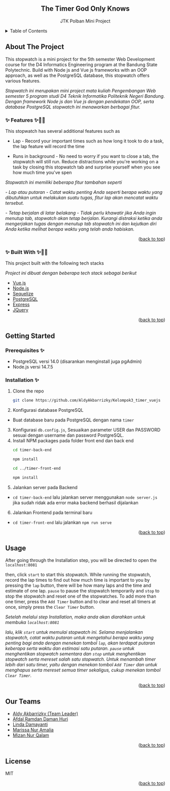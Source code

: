 <div id="top"></div>
<!--
*** Thanks for checking out the Best-README-Template. If you have a suggestion
*** that would make this better, please fork the repo and create a pull request
*** or simply open an issue with the tag "enhancement".
*** Don't forget to give the project a star!
*** Thanks again! Now go create something AMAZING! :D
-->



<!-- PROJECT SHIELDS -->
<!--
*** I'm using markdown "reference style" links for readability.
*** Reference links are enclosed in brackets [ ] instead of parentheses ( ).
*** See the bottom of this document for the declaration of the reference variables
*** for contributors-url, forks-url, etc. This is an optional, concise syntax you may use.
*** https://www.markdownguide.org/basic-syntax/#reference-style-links
-->

<!-- PROJECT LOGO -->
<br />
<div align="center">
  <h2 align="center">The Timer God Only Knows</h2>
  <p align="center">
    JTK Polban Mini Project
  </p>
</div>



<!-- TABLE OF CONTENTS -->
<details>
  <summary>Table of Contents</summary>
  <ol>
    <li><a href="#about-the-project">About The Project</a></li>
    <li><a href="#getting-started">Getting Started</a></li>
    <li><a href="#usage">Usage</a></li>
    <li><a href="#contributing">Contributing</a></li>
    <li><a href="#license">License</a></li>
    <li><a href="#our-teams">Our Teams</a></li>
  </ol>
</details>



<!-- ABOUT THE PROJECT -->
## About The Project
This stopwatch is a mini project for the 5th semester Web Development course for the D4 Informatics Engineering program at the Bandung State Polytechnic. Build with Node js and Vue js frameworks with an OOP approach, as well as the PostgreSQL database, this stopwatch offers various features.

_Stopwatch ini merupakan mini project mata kuliah Pengembangan Web semester 5 program studi D4 Teknik Informatika Politeknik Negeri Bandung. Dengan framework Node js dan Vue js dengan pendekatan OOP, serta database PostgreSQL stopwatch ini menawarkan berbagai fitur._

### ✨ Features ✨🐱‍👓
This stopwatch has several additional features such as
- Lap - Record your important times such as how long it took to do a task, the lap feature will record the time
  
- Runs in background - No need to worry if you want to close a tab, the stopwatch will still run. Reduce distractions while you're working on a task by closing this stopwatch tab and surprise yourself when you see how much time you've spen


_Stopwatch ini memiliki beberapa fitur tambahan seperti_

_- Lap atau putaran -
  Catat waktu penting Anda seperti berapa waktu yang dibutuhkan untuk melakukan suatu tugas, fitur lap akan mencatat waktu tersebut._
  
_- Tetap berjalan di latar belakang -
 Tidak perlu khawatir jika Anda ingin menutup tab, stopwatch akan tetap berjalan. Kurangi distraksi ketika anda mengerjakan tugas dengan menutup tab stopwatch ini dan kejutkan diri Anda ketika melihat berapa waktu yang telah anda habiskan._

<p align="right">(<a href="#top">back to top</a>)</p>



### ✨ Built With ✨🐱‍👓

This project built with the following tech stacks

_Project ini dibuat dengan beberapa tech stack sebagai berikut_

* [Vue.js](https://vuejs.org/)
* [Node.js](https://angular.io/)
* [Sequelize](https://sequelize.org/)
* [PostgreSQL](https://www.postgresql.org)
* [Express](https://expressjs.com)
* [JQuery](https://jquery.com)

<p align="right">(<a href="#top">back to top</a>)</p>



<!-- GETTING STARTED -->
## Getting Started

### Prerequisites ✨

* PostgreSQL versi 14.0 (disarankan menginstall juga pgAdmin)
* Node.js versi 14.7.5

### Installation ✨

1. Clone the repo
   ```sh
   git clone https://github.com/AldyAkbarrizky/Kelompok3_timer_vuejs
   ```
2. Konfigurasi database PostgreSQL
 * Buat database baru pada PostgreSQL dengan nama ```timer```
3. Konfigurasi ```db.config.js```, Sesuaikan parameter USER dan PASSWORD sesuai dengan username dan password PostgreSQL.
4. Install NPM packages pada folder front end dan back end
   ```sh
   cd timer-back-end
   ```
   ```sh
   npm install
   ```
   ```sh
   cd ../timer-front-end
   ```
   ```sh
   npm install
   ```
5. Jalankan server pada Backend
 * ```cd timer-back-end``` 
    lalu jalankan server menggunakan
  ```node server.js```
    jika sudah ridak ada error maka backend berhasil dijalankan
6. Jalankan Frontend pada terminal baru
 * ```cd timer-front-end``` 
    lalu jalankan
  ```npm run serve```

<p align="right">(<a href="#top">back to top</a>)</p>



<!-- USAGE EXAMPLES -->
## Usage
After going through the Installation step, you will be directed to open the
```localhost:8081```

then, click ```start``` to start this stopwatch. While running the stopwatch, record the lap times to find out how much time is important to you by pressing the ```lap``` button, there will be how many laps and the time and estimate of one lap. ```pause``` to pause the stopwatch temporarily and ```stop``` to stop the stopwatch and reset one of the stopwatches.
To add more than one timer, press the ```Add Timer``` button and to clear and reset all timers at once, simply press the ```Clear Timer``` button.

_Setelah melalui step Installation, maka anda akan diarahkan untuk membuka 
```localhost:8081```_

_lalu,  klik ```start``` untuk memulai stopwatch ini. Selama menjalankan stopwatch, catat waktu putaran untuk mengetahui berapa waktu yang penting bagi anda dengan menekan tombol ```lap```, akan terdapat putaran keberapa serta waktu dan estimasi satu putaran. ```pause``` untuk menghentikan stopwatch sementara dan ```stop``` untuk menghentikan stopwatch serta mereset salah satu stopwatch.
Untuk menambah timer lebih dari satu timer, yaitu dengan menekan tombol ```Add Timer``` dan untuk menghapus serta mereset semua timer sekaligus, cukup menekan tombol ```Clear Timer```._

<p align="right">(<a href="#top">back to top</a>)</p>

<!-- CONTACT -->
## Our Teams

* [Aldy Akbarrizky (Team Leader)](https://github.com/AldyAkbarrizky)
* [Afdal Ramdan Daman Huri](https://github.com/afdalrdh)
* [Linda Damayanti](https://github.com/linda3005)
* [Marissa Nur Amalia](https://github.com/marissanura)
* [Mizan Nur Qalam](https://github.com/Avast741)

<p align="right">(<a href="#top">back to top</a>)</p>

<!-- LICENSE -->
## License

MIT

<p align="right">(<a href="#top">back to top</a>)</p>


<!-- MARKDOWN LINKS & IMAGES -->
<!-- https://www.markdownguide.org/basic-syntax/#reference-style-links -->
